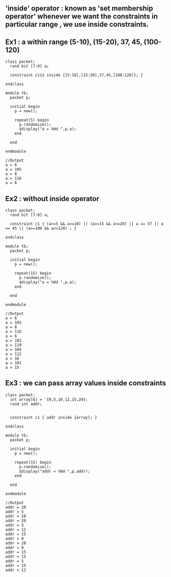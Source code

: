 ## 'inside' operator : known as 'set membership operator' whenever we want the constraints in particular range , we use inside constraints.

## Ex1 : a within range (5-10), (15-20), 37, 45, (100-120)
```
class packet;
  rand bit [7:0] a;
  
  constraint c1{a inside {[5:10],[15:20],37,45,[100:120]}; }
  
endclass

module tb;
  packet p;
  
  initial begin
    p = new();
    
    repeat(5) begin
      p.randomize();
      $display("a = %0d ",p.a);
    end
    
  end
  
endmodule

//Output
a = 6 
a = 105 
a = 8 
a = 116 
a = 6
```

## Ex2 : without inside operator
```
class packet;
  rand bit [7:0] a;
  
  constraint c1 { (a>=5 && a<=10) || (a>=15 && a<=20) || a == 37 || a == 45 || (a>=100 && a<=120) ; }
  
endclass

module tb;
  packet p;
  
  initial begin
    p = new();
    
    repeat(15) begin
      p.randomize();
      $display("a = %0d ",p.a);
    end
    
  end
  
endmodule

//Output
a = 6 
a = 105 
a = 8 
a = 116 
a = 6 
a = 102 
a = 119 
a = 104 
a = 112 
a = 16 
a = 101 
a = 15
```

## Ex3 : we can pass array values inside constraints

```
class packet;
  int array[6] = '{0,5,10,12,15,20};
  rand int addr;
  
  
  constraint c1 { addr inside {array}; }
  
endclass

module tb;
  packet p;
  
  initial begin
    p = new();
    
    repeat(15) begin
      p.randomize();
      $display("addr = %0d ",p.addr);
    end
    
  end
  
endmodule

//Output
addr = 20 
addr = 5 
addr = 10 
addr = 20 
addr = 5 
addr = 12 
addr = 15 
addr = 0 
addr = 20 
addr = 0 
addr = 15 
addr = 15 
addr = 5 
addr = 15 
addr = 12
```
